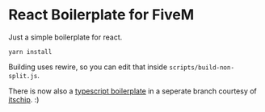 # React Boilerplate for FiveM

Just a simple boilerplate for react.

`yarn install`

Building uses rewire, so you can edit that inside `scripts/build-non-split.js`.

There is now also a [typescript boilerplate](https://github.com/itsxScrubz/React-Boilerplate/tree/typescript) in a seperate branch courtesy of [itschip](https://github.com/itschip). :)
